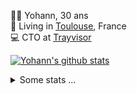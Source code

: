 <p>
  👨🏻 <bold>Yohann</bold>, 30 ans<br/>
  💼 Living in <a href="https://www.google.com/maps?q=toulouse">Toulouse</a>, France<br/>
  💻 CTO at <a href="https://trayvisor.com/">Trayvisor</a><br/>
</p>

<a href="https://github.com/anuraghazra/github-readme-stats"><img align="center" src="https://github-readme-stats-dviw-8taegaswk-yohann84ls-projects.vercel.app//api?username=yohann84L&show_icons=true&include_all_commits=true" alt="Yohann's github stats" /> </a>


<details>
  <summary>Some stats ...</summary><br/>
  

<!--START_SECTION:waka-->
![Code Time](http://img.shields.io/badge/Code%20Time-1%2C361%20hrs%2044%20mins-blue)

![Profile Views](http://img.shields.io/badge/Profile%20Views-0-blue)

**🐱 My GitHub Data** 

> 📦 441.0 kB Used in GitHub's Storage 
 > 
> 🏆 600 Contributions in the Year 2025
 > 
> 🚫 Not Opted to Hire
 > 
> 📜 26 Public Repositories 
 > 
> 🔑 21 Private Repositories 
 > 
**I'm an Early 🐤** 

```text
🌞 Morning                36674 commits       ███████░░░░░░░░░░░░░░░░░░   29.27 % 
🌆 Daytime                72890 commits       ███████████████░░░░░░░░░░   58.17 % 
🌃 Evening                15575 commits       ███░░░░░░░░░░░░░░░░░░░░░░   12.43 % 
🌙 Night                  172 commits         ░░░░░░░░░░░░░░░░░░░░░░░░░   00.14 % 
```
📅 **I'm Most Productive on Thursday** 

```text
Monday                   24306 commits       █████░░░░░░░░░░░░░░░░░░░░   19.40 % 
Tuesday                  23552 commits       █████░░░░░░░░░░░░░░░░░░░░   18.79 % 
Wednesday                25167 commits       █████░░░░░░░░░░░░░░░░░░░░   20.08 % 
Thursday                 25203 commits       █████░░░░░░░░░░░░░░░░░░░░   20.11 % 
Friday                   24798 commits       █████░░░░░░░░░░░░░░░░░░░░   19.79 % 
Saturday                 928 commits         ░░░░░░░░░░░░░░░░░░░░░░░░░   00.74 % 
Sunday                   1357 commits        ░░░░░░░░░░░░░░░░░░░░░░░░░   01.08 % 
```


📊 **This Week I Spent My Time On** 

```text
🕑︎ Time Zone: Europe/Paris

💬 Programming Languages: 
Image (svg)              12 hrs 6 mins       ████████████████████░░░░░   81.71 % 
Other                    2 hrs 42 mins       █████░░░░░░░░░░░░░░░░░░░░   18.29 % 

🔥 Editors: 
Zed                      14 hrs 31 mins      ████████████████████████░   97.94 % 
Zoom                     18 mins             █░░░░░░░░░░░░░░░░░░░░░░░░   02.06 % 

💻 Operating System: 
Mac                      14 hrs 49 mins      █████████████████████████   100.00 % 
```

**I Mostly Code in Python** 

```text
Python                   27 repos            ██████████████░░░░░░░░░░░   55.10 % 
Jupyter Notebook         4 repos             ██░░░░░░░░░░░░░░░░░░░░░░░   08.16 % 
JavaScript               3 repos             ██░░░░░░░░░░░░░░░░░░░░░░░   06.12 % 
HTML                     2 repos             █░░░░░░░░░░░░░░░░░░░░░░░░   04.08 % 
Shell                    1 repo              █░░░░░░░░░░░░░░░░░░░░░░░░   02.04 % 
```




 Last Updated on 16/09/2025 00:42:47 UTC
<!--END_SECTION:waka-->
